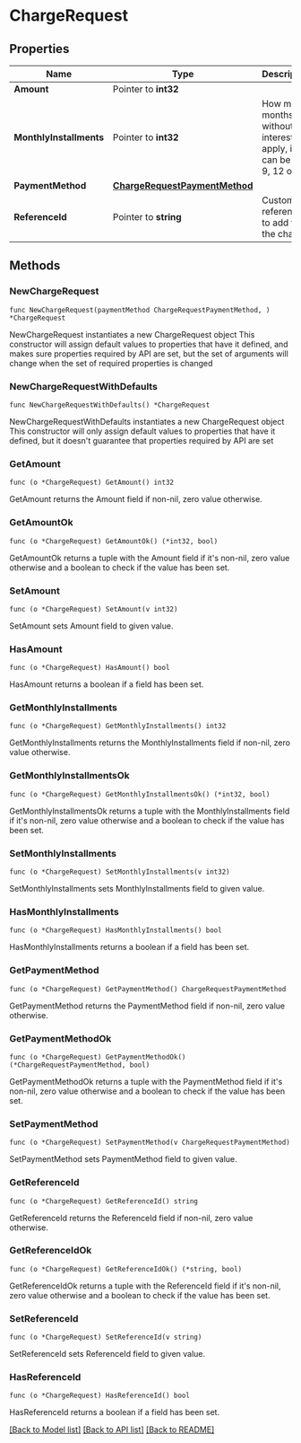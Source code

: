 # ChargeRequest

## Properties

Name | Type | Description | Notes
------------ | ------------- | ------------- | -------------
**Amount** | Pointer to **int32** |  | [optional] 
**MonthlyInstallments** | Pointer to **int32** | How many months without interest to apply, it can be 3, 6, 9, 12 or 18 | [optional] 
**PaymentMethod** | [**ChargeRequestPaymentMethod**](ChargeRequestPaymentMethod.md) |  | 
**ReferenceId** | Pointer to **string** | Custom reference to add to the charge | [optional] 

## Methods

### NewChargeRequest

`func NewChargeRequest(paymentMethod ChargeRequestPaymentMethod, ) *ChargeRequest`

NewChargeRequest instantiates a new ChargeRequest object
This constructor will assign default values to properties that have it defined,
and makes sure properties required by API are set, but the set of arguments
will change when the set of required properties is changed

### NewChargeRequestWithDefaults

`func NewChargeRequestWithDefaults() *ChargeRequest`

NewChargeRequestWithDefaults instantiates a new ChargeRequest object
This constructor will only assign default values to properties that have it defined,
but it doesn't guarantee that properties required by API are set

### GetAmount

`func (o *ChargeRequest) GetAmount() int32`

GetAmount returns the Amount field if non-nil, zero value otherwise.

### GetAmountOk

`func (o *ChargeRequest) GetAmountOk() (*int32, bool)`

GetAmountOk returns a tuple with the Amount field if it's non-nil, zero value otherwise
and a boolean to check if the value has been set.

### SetAmount

`func (o *ChargeRequest) SetAmount(v int32)`

SetAmount sets Amount field to given value.

### HasAmount

`func (o *ChargeRequest) HasAmount() bool`

HasAmount returns a boolean if a field has been set.

### GetMonthlyInstallments

`func (o *ChargeRequest) GetMonthlyInstallments() int32`

GetMonthlyInstallments returns the MonthlyInstallments field if non-nil, zero value otherwise.

### GetMonthlyInstallmentsOk

`func (o *ChargeRequest) GetMonthlyInstallmentsOk() (*int32, bool)`

GetMonthlyInstallmentsOk returns a tuple with the MonthlyInstallments field if it's non-nil, zero value otherwise
and a boolean to check if the value has been set.

### SetMonthlyInstallments

`func (o *ChargeRequest) SetMonthlyInstallments(v int32)`

SetMonthlyInstallments sets MonthlyInstallments field to given value.

### HasMonthlyInstallments

`func (o *ChargeRequest) HasMonthlyInstallments() bool`

HasMonthlyInstallments returns a boolean if a field has been set.

### GetPaymentMethod

`func (o *ChargeRequest) GetPaymentMethod() ChargeRequestPaymentMethod`

GetPaymentMethod returns the PaymentMethod field if non-nil, zero value otherwise.

### GetPaymentMethodOk

`func (o *ChargeRequest) GetPaymentMethodOk() (*ChargeRequestPaymentMethod, bool)`

GetPaymentMethodOk returns a tuple with the PaymentMethod field if it's non-nil, zero value otherwise
and a boolean to check if the value has been set.

### SetPaymentMethod

`func (o *ChargeRequest) SetPaymentMethod(v ChargeRequestPaymentMethod)`

SetPaymentMethod sets PaymentMethod field to given value.


### GetReferenceId

`func (o *ChargeRequest) GetReferenceId() string`

GetReferenceId returns the ReferenceId field if non-nil, zero value otherwise.

### GetReferenceIdOk

`func (o *ChargeRequest) GetReferenceIdOk() (*string, bool)`

GetReferenceIdOk returns a tuple with the ReferenceId field if it's non-nil, zero value otherwise
and a boolean to check if the value has been set.

### SetReferenceId

`func (o *ChargeRequest) SetReferenceId(v string)`

SetReferenceId sets ReferenceId field to given value.

### HasReferenceId

`func (o *ChargeRequest) HasReferenceId() bool`

HasReferenceId returns a boolean if a field has been set.


[[Back to Model list]](../README.md#documentation-for-models) [[Back to API list]](../README.md#documentation-for-api-endpoints) [[Back to README]](../README.md)


